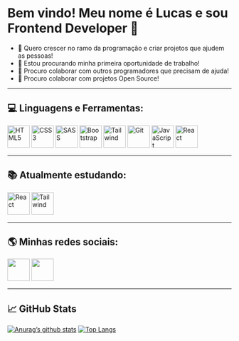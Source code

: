 <h1>Bem vindo! Meu nome é Lucas e sou Frontend Developer 👋</h1>
<ul>
  <li>🌱 Quero crescer no ramo da programação e criar projetos que ajudem as pessoas!</li>
  <li>👷 Estou procurando minha primeira oportunidade de trabalho!</li>
  <li>👯 Procuro colaborar com outros programadores que precisam de ajuda!</li>
  <li>🔨 Procuro colaborar com projetos Open Source!</li>
</ul>

<hr>

<h2>💻 Linguagens e Ferramentas:</h2>
<div>
  <img width='50' height='50' src='https://cdn-icons-png.flaticon.com/512/5968/5968267.png' alt='HTML5'>
  <img width='50' height='50' src='https://cdn-icons-png.flaticon.com/512/5968/5968242.png' alt='CSS3'>
  <img width='50' height='50' src='https://sass-lang.com/assets/img/logos/logo-b6e1ef6e.svg' alt='SASS'>
  <img width='50' height='50' src='https://cdn-icons-png.flaticon.com/512/5968/5968672.png' alt='Bootstrap'>
  <img width='50' height='50' src='https://cdn.icon-icons.com/icons2/2107/PNG/512/file_type_tailwind_icon_130128.png' alt='Tailwind'>
  <img width='50' height='50' src='https://git-scm.com/images/logos/downloads/Git-Icon-1788C.png' alt='Git'>
  <img width='50' height='50' src='https://cdn-icons-png.flaticon.com/512/5968/5968292.png' alt='JavaScript'>
  <img width='50' height='50' src='https://cdn-icons-png.flaticon.com/512/1126/1126012.png' alt='React'>
</div>

<hr>

<h2>📚 Atualmente estudando:</h2>
<div>
  <img width='50' height='50' src='https://cdn-icons-png.flaticon.com/512/1126/1126012.png' alt='React'>
  <img width='50' height='50' src='https://cdn.icon-icons.com/icons2/2107/PNG/512/file_type_tailwind_icon_130128.png' alt='Tailwind'>
</div>

<hr>

<h2>🌎 Minhas redes sociais:</h2>
<div>
  <a href='https://www.linkedin.com/in/lucas-barbosa-b49953231/' target='_blank'><img width='50' height='50' src='https://cdn-icons-png.flaticon.com/512/3536/3536505.png'></a> <!-- Linkedin -->
  <a href='https://github.com/lucas1337dev' target='_blank'><img width='50' height='50' src='https://cdn-icons-png.flaticon.com/512/3291/3291667.png'></a> <!-- GitHub -->
</div>

<hr>

<h2>📈 GitHub Stats</h2>

[![Anurag’s github stats](https://github-readme-stats.vercel.app/api?username=lucas1337dev&theme=dracula)](https://github.com/lucas1337dev)
[![Top Langs](https://github-readme-stats.vercel.app/api/top-langs/?username=lucas1337dev&theme=dracula&layout=compact)](https://github.com/lucas1337dev)
